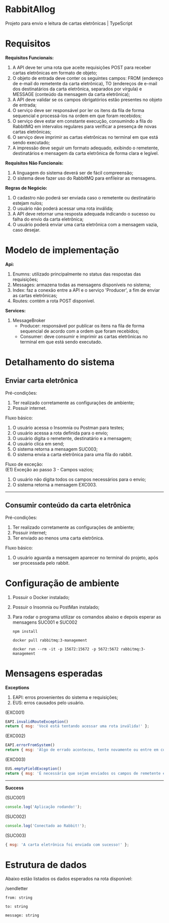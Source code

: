 # RabbitAllog
Projeto para envio e leitura de cartas eletrônicas | TypeScript

# Requisitos
<b>Requisitos Funcionais:</b> <br>
1. A API deve ter uma rota que aceite requisições POST para receber cartas eletrônicas em formato de objeto; <br>
2. O objeto de entrada deve conter os seguintes campos: FROM (endereço de e-mail do remetente da carta eletrônica), TO (endereços de e-mail dos destinatários da carta eletrônica, separados por vírgula) e MESSAGE (conteúdo da mensagem da carta eletrônica); <br>
3. A API deve validar se os campos obrigatórios estão presentes no objeto de entrada; <br>
4. O serviço deve ser responsável por ler os itens da fila de forma sequencial e processá-los na ordem em que foram recebidos; <br>
5. O serviço deve estar em constante execução, consumindo a fila do RabbitMQ em intervalos regulares para verificar a presença de novas cartas eletrônicas; <br>
6. O serviço deve imprimir as cartas eletrônicas no terminal em que está sendo executado; <br>
7. A impressão deve seguir um formato adequado, exibindo o remetente, destinatários e mensagem da carta eletrônica de forma clara e legível. <br>

<b>Requisitos Não Funcionais:</b> <br>
1. A linguagem do sistema deverá ser de fácil compreensão; <br>
2. O sistema deve fazer uso do RabbitMQ para enfileirar as mensagens. <br>

<b>Regras de Negócio:</b> <br>
1. O cadastro não poderá ser enviada caso o remetente ou destinatário estejam nulos; <br>
2. O usuário não poderá acessar uma rota inválida; <br>
3. A API deve retornar uma resposta adequada indicando o sucesso ou falha do envio da carta eletrônica; <br>
4. O usuário poderá enviar uma carta eletrônica com a mensagem vazia, caso desejar. <br>

# Modelo de implementação
<b>Api:</b> <br>
1. Enumns: utilizado principalmente no status das respostas das requisições;  <br>
2. Messages: armazena todas as mensagens disponíveis no sistema; <br>
3. Index: faz a conexão entre a API e o serviço 'Producer', a fim de enviar as cartas eletrônicas; <br>
4. Routes: contém a rota POST disponível. <br>

<b>Services:</b> <br>
1. MessageBroker
	- Producer: responsável por publicar os itens na fila de forma sequencial de acordo com a ordem que foram recebidos; <br>
	- Consumer: deve consumir e imprimir as cartas eletrônicas no terminal em que está sendo executado. <br>

# Detalhamento do sistema 
<h2><b>Enviar carta eletrônica </b> <br> </h2>

Pré-condições:
1. Ter realizado corretamente as configurações de ambiente; 
2. Possuir internet.

Fluxo básico:
1. O usuário acessa o Insomnia ou Postman para testes; 
2. O usuário acessa a rota definida para o envio;
3. O usuário digita o remetente, destinatário e a mensagem;
4. O usuário clica em send;
5. O sistema retorna a mensagem SUC003;
6. O sistema envia a carta eletrônica para uma fila do rabbit.

Fluxo de exceção: 		
(E1) Exceção ao passo 3 - Campos vazios;
1. O usuário não digita todos os campos necessários para o envio;
2. O sistema retorna a mensagem EXC003.

-------------------------------------

<h2><b>Consumir conteúdo da carta eletrônica </b> <br> </h2>

Pré-condições:
1. Ter realizado corretamente as configurações de ambiente; 
2. Possuir internet;
3. Ter enviado ao menos uma carta eletrônica.

Fluxo básico:
1. O usuário aguarda a mensagem aparecer no terminal do projeto, após ser processada pelo rabbit.

# Configuração de ambiente 
1. Possuir o Docker instalado;
2. Possuir o Insomnia ou PostMan instalado;
3. Para rodar o programa utilizar os comandos abaixo e depois esperar as mensagens SUC001 e SUC002

	   npm install
	   
	   docker pull rabbitmq:3-management
	   
	   docker run --rm -it -p 15672:15672 -p 5672:5672 rabbitmq:3-management


# Mensagens esperadas
<b>Exceptions</b> <br>

1. EAPI: erros provenientes do sistema e requisições;
2. EUS: erros causados pelo usuário.

(EXC001)
```js 
EAPI.invalidRouteException() 
return { msg: 'Você está tentando acessar uma rota inválida!' };
```
(EXC002)
 ```js 
EAPI.errorFromSystem() 
return { msg: 'Algo de errado aconteceu, tente novamente ou entre em contato com o fornecedor da aplicação!' };
```
(EXC003)
 ```js 
EUS.emptyFieldException() 
return { msg: 'É necessário que sejam enviados os campos de remetente e destinatário sejam enviados!' };
```
 ---------------------------
 
<b>Success</b> <br>

(SUC001)
 ```js 
console.log('Aplicação rodando!');
```
(SUC002)
 ```js 
console.log('Conectado ao Rabbit!');
```
(SUC003)
 ```js 
 { msg: 'A carta eletrônica foi enviada com sucesso!' };
```

# Estrutura de dados

Abaixo estão listados os dados esperados na rota disponível:

/sendletter
       
    from: string
		
	to: string
	
	message: string
	
	
